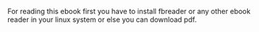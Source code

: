 For reading this ebook first you have to install fbreader or any other ebook reader in your linux system or else you can download pdf.
